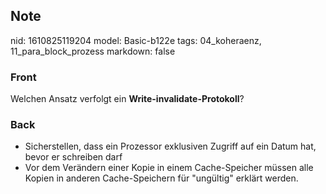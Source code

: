 ## Note
nid: 1610825119204
model: Basic-b122e
tags: 04_koheraenz, 11_para_block_prozess
markdown: false

### Front
Welchen Ansatz verfolgt ein <b>Write-invalidate-Protokoll</b>?

### Back
<ul>
  <li>Sicherstellen, dass ein Prozessor exklusiven Zugriff auf ein
  Datum hat, bevor er schreiben darf
  <li>Vor dem Verändern einer Kopie in einem Cache-Speicher müssen
  alle Kopien in anderen Cache-Speichern für "ungültig" erklärt
  werden.
</ul>
